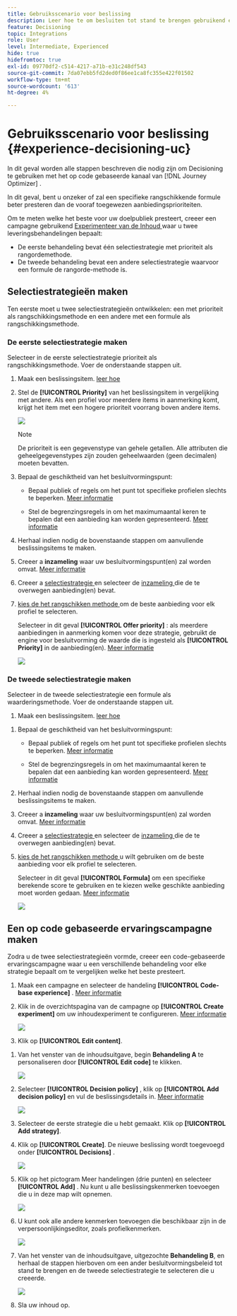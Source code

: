```yaml
---
title: Gebruiksscenario voor beslissing
description: Leer hoe te om besluiten tot stand te brengen gebruikend experimenten met het op code-gebaseerde kanaal
feature: Decisioning
topic: Integrations
role: User
level: Intermediate, Experienced
hide: true
hidefromtoc: true
exl-id: 09770df2-c514-4217-a71b-e31c248df543
source-git-commit: 7da07ebb5fd2ded0f86ee1ca8fc355e422f01502
workflow-type: tm+mt
source-wordcount: '613'
ht-degree: 4%

---
```


# Gebruiksscenario voor beslissing {#experience-decisioning-uc}

In dit geval worden alle stappen beschreven die nodig zijn om Decisioning te gebruiken met het op code gebaseerde kanaal van [!DNL Journey Optimizer] .

<!--In this use case, you create a campaign where you define two delivery treatments - each containing a different decision policy in order to measure which one performs best for your target audience.-->

In dit geval, bent u onzeker of zal een specifieke rangschikkende formule beter presteren dan de vooraf toegewezen aanbiedingsprioriteiten.

Om te meten welke het beste voor uw doelpubliek presteert, creeer een campagne gebruikend [ Experimenteer van de Inhoud ](../content-management/content-experiment.md) waar u twee leveringsbehandelingen bepaalt:

<!--Set up the experiment such that:-->

* De eerste behandeling bevat één selectiestrategie met prioriteit als rangordemethode.
* De tweede behandeling bevat een andere selectiestrategie waarvoor een formule de rangorde-methode is.

## Selectiestrategieën maken

Ten eerste moet u twee selectiestrategieën ontwikkelen: een met prioriteit als rangschikkingsmethode en een andere met een formule als rangschikkingsmethode.

### De eerste selectiestrategie maken

Selecteer in de eerste selectiestrategie prioriteit als rangschikkingsmethode. Voer de onderstaande stappen uit.

1. Maak een beslissingsitem. [ leer hoe ](items.md)

1. Stel de **[!UICONTROL Priority]** van het beslissingsitem in vergelijking met andere. Als een profiel voor meerdere items in aanmerking komt, krijgt het item met een hogere prioriteit voorrang boven andere items.

   ![](assets/exd-uc-item-priority.png)

   >[!NOTE]
   >
   >De prioriteit is een gegevenstype van gehele getallen. Alle attributen die geheelgegevenstypes zijn zouden geheelwaarden (geen decimalen) moeten bevatten.

1. Bepaal de geschiktheid van het besluitvormingspunt:

   * Bepaal publiek of regels om het punt tot specifieke profielen slechts te beperken. [Meer informatie](items.md#eligibility)

   * Stel de begrenzingsregels in om het maximumaantal keren te bepalen dat een aanbieding kan worden gepresenteerd. [Meer informatie](items.md#capping)

1. Herhaal indien nodig de bovenstaande stappen om aanvullende beslissingsitems te maken.

1. Creeer a **inzameling** waar uw besluitvormingspunt(en) zal worden omvat. [Meer informatie](collections.md)

1. Creeer a [ selectiestrategie ](selection-strategies.md#create-selection-strategy) en selecteer de [ inzameling ](collections.md) die de te overwegen aanbieding(en) bevat.

1. [ kies de het rangschikken methode ](#select-ranking-method) om de beste aanbieding voor elk profiel te selecteren.

   Selecteer in dit geval **[!UICONTROL Offer priority]** : als meerdere aanbiedingen in aanmerking komen voor deze strategie, gebruikt de engine voor besluitvorming de waarde die is ingesteld als **[!UICONTROL Priority]** in de aanbieding(en). [Meer informatie](selection-strategies.md#offer-priority)

   ![](assets/exd-uc-strategy-priority.png)

### De tweede selectiestrategie maken

Selecteer in de tweede selectiestrategie een formule als waarderingsmethode. Voer de onderstaande stappen uit.

1. Maak een beslissingsitem. [ leer hoe ](items.md)

<!--1. Set the same **[!UICONTROL Priority]** as for the first decision item. TBC?-->

1. Bepaal de geschiktheid van het besluitvormingspunt:

   * Bepaal publiek of regels om het punt tot specifieke profielen slechts te beperken. [Meer informatie](items.md#eligibility)

   * Stel de begrenzingsregels in om het maximumaantal keren te bepalen dat een aanbieding kan worden gepresenteerd. [Meer informatie](items.md#capping)

1. Herhaal indien nodig de bovenstaande stappen om aanvullende beslissingsitems te maken.

1. Creeer a **inzameling** waar uw besluitvormingspunt(en) zal worden omvat. [Meer informatie](collections.md)

1. Creeer a [ selectiestrategie ](selection-strategies.md#create-selection-strategy) en selecteer de [ inzameling ](collections.md) die de te overwegen aanbieding(en) bevat.

1. [ kies de het rangschikken methode ](#select-ranking-method) u wilt gebruiken om de beste aanbieding voor elk profiel te selecteren.

   Selecteer in dit geval **[!UICONTROL Formula]** om een specifieke berekende score te gebruiken en te kiezen welke geschikte aanbieding moet worden gedaan. [Meer informatie](selection-strategies.md#ranking-formula)

   ![](assets/exd-uc-strategy-formula.png)

## Een op code gebaseerde ervaringscampagne maken

<!--To present the best dynamic offer and experience to your visitors on your website or mobile app, add a decision policy to a code-based campaign.

Define two delivery treatments each containing a different decision policy.-->

Zodra u de twee selectiestrategieën vormde, creeer een code-gebaseerde ervaringscampagne waar u een verschillende behandeling voor elke strategie bepaalt om te vergelijken welke het beste presteert.

1. Maak een campagne en selecteer de handeling **[!UICONTROL Code-base experience]** . [Meer informatie](../code-based/create-code-based.md)

1. Klik in de overzichtspagina van de campagne op **[!UICONTROL Create experiment]** om uw inhoudexperiment te configureren. [Meer informatie](../content-management/content-experiment.md)

   ![](assets/exd-uc-create-experiment.png)

1. Klik op **[!UICONTROL Edit content]**.

<!--1. Sart personalizing **Treatment A** by clicking **[!UICONTROL Create]**.

    ![](assets/exd-uc-create-treatment-a.png)-->

1. Van het venster van de inhoudsuitgave, begin **Behandeling A** te personaliseren door **[!UICONTROL Edit code]** te klikken.

   ![](assets/exd-uc-experiment-treatment-a.png)

1. Selecteer **[!UICONTROL Decision policy]** , klik op **[!UICONTROL Add decision policy]** en vul de beslissingsdetails in. [Meer informatie](create-decision.md)

   ![](assets/decision-code-based-create.png)

1. Selecteer de eerste strategie die u hebt gemaakt. Klik op **[!UICONTROL Add strategy]**.

1. Klik op **[!UICONTROL Create]**. De nieuwe beslissing wordt toegevoegd onder **[!UICONTROL Decisions]** .

   ![](assets/decision-code-based-decision-added.png)

1. Klik op het pictogram Meer handelingen (drie punten) en selecteer **[!UICONTROL Add]** . Nu kunt u alle beslissingskenmerken toevoegen die u in deze map wilt opnemen.

   ![](assets/decision-code-based-add-decision.png)

1. U kunt ook alle andere kenmerken toevoegen die beschikbaar zijn in de verpersoonlijkingseditor, zoals profielkenmerken.

   ![](assets/decision-code-based-decision-profile-attribute.png)

1. Van het venster van de inhoudsuitgave, uitgezochte **Behandeling B**, en herhaal de stappen hierboven om een ander besluitvormingsbeleid tot stand te brengen en de tweede selectiestrategie te selecteren die u creeerde.

   ![](assets/exd-uc-experiment-treatment-b.png)

1. Sla uw inhoud op.
